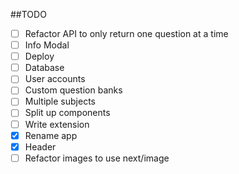 ##TODO
- [ ] Refactor API to only return one question at a time
- [ ] Info Modal
- [ ] Deploy
- [ ] Database
- [ ] User accounts
- [ ] Custom question banks
- [ ] Multiple subjects
- [ ] Split up components
- [ ] Write extension
- [x] Rename app
- [x] Header
- [ ] Refactor images to use next/image
